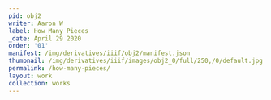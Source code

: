 ```yaml
---
pid: obj2
writer: Aaron W
label: How Many Pieces
_date: April 29 2020
order: '01'
manifest: /img/derivatives/iiif/obj2/manifest.json
thumbnail: /img/derivatives/iiif/images/obj2_0/full/250,/0/default.jpg
permalink: /how-many-pieces/
layout: work
collection: works
---
```

